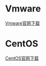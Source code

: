 # Vmware

[Vmware官网下载](https://www.vmware.com/products/desktop-hypervisor/workstation-and-fusion "Vmware下载")



# CentOS

[CentOS官网下载](https://www.centos.org/download/ "CentOS下载")